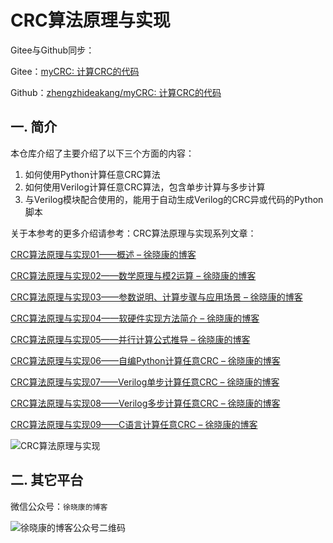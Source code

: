 # CRC算法原理与实现

Gitee与Github同步：

Gitee：[myCRC: 计算CRC的代码](https://gitee.com/xuxiaokang/my-crc)

Github：[zhengzhideakang/myCRC: 计算CRC的代码](https://github.com/zhengzhideakang/myCRC)

## 一. 简介

本仓库介绍了主要介绍了以下三个方面的内容：

1. 如何使用Python计算任意CRC算法
2. 如何使用Verilog计算任意CRC算法，包含单步计算与多步计算
3. 与Verilog模块配合使用的，能用于自动生成Verilog的CRC异或代码的Python脚本

关于本参考的更多介绍请参考：CRC算法原理与实现系列文章：

[CRC算法原理与实现01——概述 – 徐晓康的博客](https://www.myhardware.top/crc算法原理与实现01-概述/)

[CRC算法原理与实现02——数学原理与模2运算 – 徐晓康的博客](https://www.myhardware.top/crc算法原理与实现02-数学原理与模2运算/)

[CRC算法原理与实现03——参数说明、计算步骤与应用场景 – 徐晓康的博客](https://www.myhardware.top/crc算法原理与实现03-参数说明、计算步骤与应用/)

[CRC算法原理与实现04——软硬件实现方法简介 – 徐晓康的博客](https://www.myhardware.top/crc算法原理与实现04-软硬件实现方法简介/)

[CRC算法原理与实现05——并行计算公式推导 – 徐晓康的博客](https://www.myhardware.top/crc算法原理与实现05-并行计算公式推导/)

[CRC算法原理与实现06——自编Python计算任意CRC – 徐晓康的博客](https://www.myhardware.top/crc算法原理与实现06-自编python计算任意crc/)

[CRC算法原理与实现07——Verilog单步计算任意CRC – 徐晓康的博客](https://www.myhardware.top/crc算法原理与实现07-verilog单步计算任意crc/)

[CRC算法原理与实现08——Verilog多步计算任意CRC – 徐晓康的博客](https://www.myhardware.top/crc算法原理与实现08-verilog多步计算任意crc/)

[CRC算法原理与实现09——C语言计算任意CRC – 徐晓康的博客](https://www.myhardware.top/crc算法原理与实现09-c语言计算任意crc/)

<img src="https://picgo-dakang.oss-cn-hangzhou.aliyuncs.com/img/CRC%E7%AE%97%E6%B3%95%E5%8E%9F%E7%90%86%E4%B8%8E%E5%AE%9E%E7%8E%B0.png" alt="CRC算法原理与实现" />

## 二. 其它平台

微信公众号：`徐晓康的博客`

<img src="https://picgo-dakang.oss-cn-hangzhou.aliyuncs.com/img/%E5%BE%90%E6%99%93%E5%BA%B7%E7%9A%84%E5%8D%9A%E5%AE%A2%E5%85%AC%E4%BC%97%E5%8F%B7%E4%BA%8C%E7%BB%B4%E7%A0%81.jpg" alt="徐晓康的博客公众号二维码" />